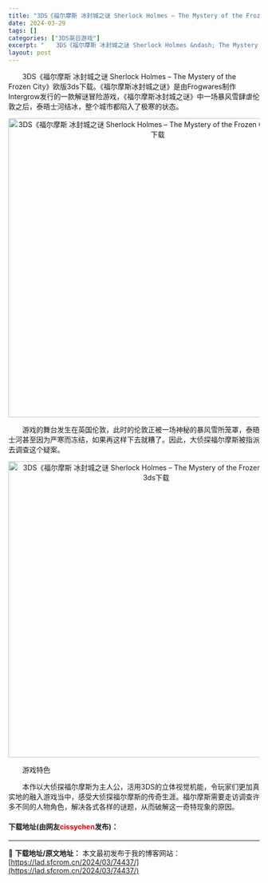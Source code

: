 ```yaml
---
title: "3DS《福尔摩斯 冰封城之谜 Sherlock Holmes – The Mystery of the Frozen City》欧版3ds下载"
date: 2024-03-29
tags: []
categories: ["3DS英日游戏"]
excerpt: "　　3DS《福尔摩斯 冰封城之谜 Sherlock Holmes &ndash; The Mystery of the Frozen City》欧版3ds下载。《福尔摩斯冰封城之谜》是由Frogwares制作Intergrow发行的一款解谜冒险游戏，《福尔摩斯冰封城之谜》中一场暴风雪肆虐伦敦之后，泰&hellip;"
layout: post
---
```


 <p>　　3DS《福尔摩斯 冰封城之谜 Sherlock Holmes &ndash; The Mystery of the Frozen City》欧版3ds下载。《福尔摩斯冰封城之谜》是由Frogwares制作Intergrow发行的一款解谜冒险游戏，《福尔摩斯冰封城之谜》中一场暴风雪肆虐伦敦之后，泰晤士河结冰，整个城市都陷入了极寒的状态。</p> <p align="center"><img align="" border="0" src="https://lad.sfcrom.cn/wp-content/uploads/2024/03/20240329_660624afd704d.png" width="599" alt="3DS《福尔摩斯 冰封城之谜 Sherlock Holmes – The Mystery of the Frozen City》欧版3ds下载" /></p> <p>　　游戏的舞台发生在英国伦敦，此时的伦敦正被一场神秘的暴风雪所笼罩，泰晤士河甚至因为严寒而冻结，如果再这样下去就糟了。因此，大侦探福尔摩斯被指派去调查这个疑案。</p> <p align="center"><img align="" border="0" src="https://lad.sfcrom.cn/wp-content/uploads/2024/03/20240329_660624b1176ae.png" width="593" alt="3DS《福尔摩斯 冰封城之谜 Sherlock Holmes – The Mystery of the Frozen City》欧版3ds下载" /></p> <p>　　游戏特色</p> <p>　　本作以大侦探福尔摩斯为主人公，活用3DS的立体视觉机能，令玩家们更加真实地的融入游戏当中，感受大侦探福尔摩斯的传奇生涯。福尔摩斯需要走访调查许多不同的人物角色，解决各式各样的谜题，从而破解这一奇特现象的原因。</p> <p><h4>下载地址(由网友<font color="red">cissychen</font>发布)：</h4></p> 

---
📖 **下载地址/原文地址：** 本文最初发布于我的博客网站：[https://lad.sfcrom.cn/2024/03/74437/](https://lad.sfcrom.cn/2024/03/74437/)

